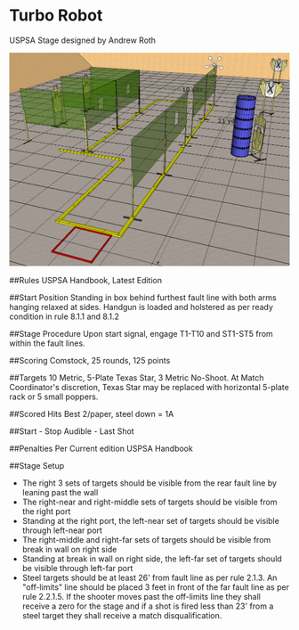 # Turbo Robot
USPSA Stage designed by Andrew Roth

![](img/1.PNG?raw=true)

##Rules
USPSA Handbook, Latest Edition

##Start Position
Standing in box behind furthest fault line with both arms hanging relaxed at sides. Handgun is loaded and holstered as per ready condition in rule 8.1.1 and 8.1.2

##Stage Procedure
Upon start signal, engage T1-T10 and ST1-ST5 from within the fault lines.

##Scoring
Comstock, 25 rounds, 125 points

##Targets
10 Metric, 5-Plate Texas Star, 3 Metric No-Shoot. At Match Coordinator's discretion, Texas Star may be replaced with horizontal 5-plate rack or 5 small poppers.

##Scored Hits
Best 2/paper, steel down = 1A

##Start - Stop
Audible - Last Shot

##Penalties
Per Current edition USPSA Handbook

##Stage Setup
* The right 3 sets of targets should be visible from the rear fault line by leaning past the wall
* The right-near and right-middle sets of targets should be visible from the right port
* Standing at the right port, the left-near set of targets should be visible through left-near port
* The right-middle and right-far sets of targets should be visible from break in wall on right side
* Standing at break in wall on right side, the left-far set of targets should be visible through left-far port
* Steel targets should be at least 26' from fault line as per rule 2.1.3. An "off-limits" line should be placed 3 feet in front of the far fault line as per rule 2.2.1.5. If the shooter moves past the off-limits line they shall receive a zero for the stage and if a shot is fired less than 23' from a steel target they shall receive a match disqualification.